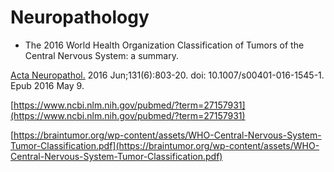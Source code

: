 # Neuropathology

* The 2016 World Health Organization Classification of Tumors of the Central Nervous System: a summary.

[Acta Neuropathol.](https://www.ncbi.nlm.nih.gov/pubmed/?term=27157931#) 2016 Jun;131\(6\):803-20. doi: 10.1007/s00401-016-1545-1. Epub 2016 May 9.

[https://www.ncbi.nlm.nih.gov/pubmed/?term=27157931](https://www.ncbi.nlm.nih.gov/pubmed/?term=27157931)

[https://braintumor.org/wp-content/assets/WHO-Central-Nervous-System-Tumor-Classification.pdf](https://braintumor.org/wp-content/assets/WHO-Central-Nervous-System-Tumor-Classification.pdf)

